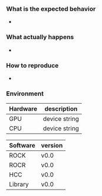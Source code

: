 ### What is the expected behavior
-

### What actually happens
-
 
### How to reproduce
-

### Environment
| Hardware | description |
|-----|-----|
| GPU | device string |
| CPU | device string |

| Software | version |
|-----|-----|
| ROCK | v0.0 |
| ROCR | v0.0 |
| HCC | v0.0 |
| Library | v0.0 |
